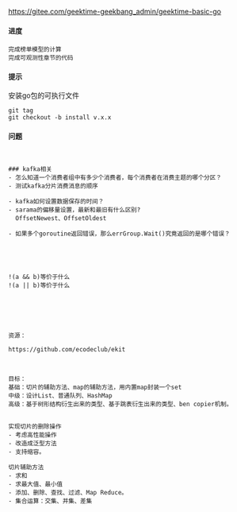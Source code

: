 https://gitee.com/geektime-geekbang_admin/geektime-basic-go



#### 进度

```
完成榜单模型的计算
完成可观测性章节的代码
```





#### 提示

安装go包的可执行文件

```
git tag
git checkout -b install v.x.x
```





#### 问题

````


### kafka相关
- 怎么知道一个消费者组中有多少个消费者，每个消费者在消费主题的哪个分区？
- 测试kafka分片消费消息的顺序

- kafka如何设置数据保存的时间？
- sarama的偏移量设置，最新和最旧有什么区别?
  OffsetNewest、OffsetOldest

- 如果多个goroutine返回错误，那么errGroup.Wait()究竟返回的是哪个错误？





!(a && b)等价于什么
!(a || b)等价于什么






资源：

https://github.com/ecodeclub/ekit



目标：
基础：切片的辅助方法、map的辅助方法，用内置map封装一个set
中级：设计List、普通队列、HashMap
高级：基于树形结构衍生出来的类型、基于跳表衍生出来的类型、ben copier机制。


实现切片的删除操作
- 考虑高性能操作
- 改造成泛型方法
- 支持缩容。

切片辅助方法
- 求和
- 求最大值、最小值
- 添加、删除、查找、过滤、Map Reduce。
- 集合运算：交集、并集、差集
````

